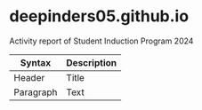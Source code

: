 # deepinders05.github.io
Activity report of Student Induction Program 2024 

| Syntax | Description |
| ----------- | ----------- |
| Header | Title |
| Paragraph | Text |
